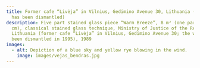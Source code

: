 ```yaml
---
title: Former cafe “Livėja” in Vilnius, Gedimino Avenue 30, Lithuania (the work
  has been dismantled)
description: Five part stained glass piece “Warm Breeze”, 8 m² (one part–90x180
  cm), classical stained glass technique, Ministry of Justice of the Republic of
  Lithuania (former cafe “Livėja” in Vilnius, Gedimino Avenue 30; the work has
  been dismantled in 1995), 1989
images:
  - alt: Depiction of a blue sky and yellow rye blowing in the wind.
    image: images/vejas_bendras.jpg
---
```

